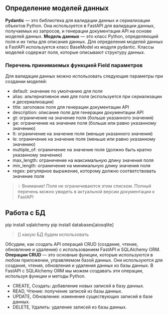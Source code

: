 ## Определение моделей данных

__Pydantic__ — это библиотека для валидации данных и сериализации объектов Python.
Она используется в FastAPI для валидации данных, получаемых из запросов, и
генерации документации API на основе моделей данных.
__Модель данных__ — это класс Python, определяющий поля и их типы для описания
данных. Для определения моделей данных в FastAPI используется класс BaseModel
из модуля pydantic. Классы моделей содержат поля, которые описывают структуру
данных.

### Перечень принимаемых функцией Field параметров

Для валидации данных можно использовать следующие параметры при создании
моделей:

* default: значение по умолчанию для поля
* alias: альтернативное имя для поля (используется при сериализации и десериализации)
* title: заголовок поля для генерации документации API
* description: описание поля для генерации документации API
* gt: ограничение на значение поля (больше указанного значения)
* ge: ограничение на значение поля (больше или равно указанному значению)
* lt: ограничение на значение поля (меньше указанного значения)
* le: ограничение на значение поля (меньше или равно указанному значению)
* multiple_of: ограничение на значение поля (должно быть кратно указанному значению)
* max_length: ограничение на максимальную длину значения поля
* min_length: ограничение на минимальную длину значения поля
* regex: регулярное выражение, которому должно соответствовать значение поля

> 💡 Внимание! Поля не ограничиваются этим списком. Полный перечень
> можно увидеть в актуальной версии документации к FastAPI

## Работа с БД

pip install sqlalchemy
pip install databases[aiosqlite]
> [] какую БД будем использовать

Обсудим, как создать API операций CRUD (создание, чтение, обновление и
удаление) с использованием FastAPI и SQLAlchemy ORM.
__Операции CRUD__ — это основные функции, которые используются в любом
приложении, управляемом базой данных. Они используются для создания, чтения,
обновления и удаления данных из базы данных. В FastAPI с SQLAlchemy ORM мы
можем создавать эти операции, используя функции и методы Python.

* CREATE, Создать: добавление новых записей в базу данных.
* READ, Чтение: получение записей из базы данных.
* UPDATE, Обновление: изменение существующих записей в базе данных.
* DELETE, Удалить: удаление записей из базы данных.